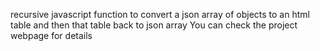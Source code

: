 recursive javascript function to convert a json array of objects to an html table and then that table back to json array
You can check the project webpage for details
